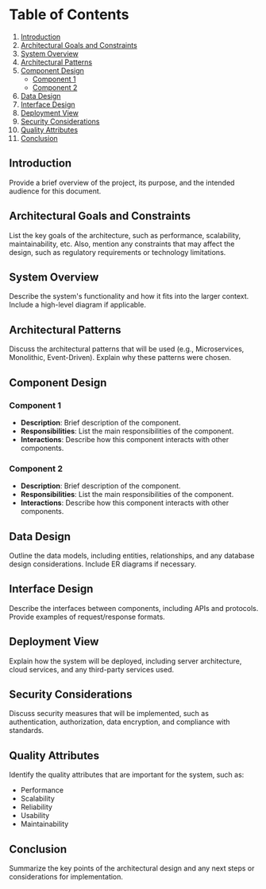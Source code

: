
# Table of Contents
1. [Introduction](#Introduction)
2. [Architectural Goals and Constraints](#architectural-goals-and-constraints)
3. [System Overview](#system-overview)
4. [Architectural Patterns](#architectural-patterns)
5. [Component Design](#component-design)
    - [Component 1](#component-1)
    - [Component 2](#component-2)
6. [Data Design](#data-design)
7. [Interface Design](#interface-design)
8. [Deployment View](#deployment-view)
9. [Security Considerations](#security-considerations)
10. [Quality Attributes](#quality-attributes)
11. [Conclusion](#conclusion)

## Introduction
Provide a brief overview of the project, its purpose, and the intended audience for this document.

## Architectural Goals and Constraints
List the key goals of the architecture, such as performance, scalability, maintainability, etc. Also, mention any constraints that may affect the design, such as regulatory requirements or technology limitations.

## System Overview
Describe the system's functionality and how it fits into the larger context. Include a high-level diagram if applicable.

## Architectural Patterns
Discuss the architectural patterns that will be used (e.g., Microservices, Monolithic, Event-Driven). Explain why these patterns were chosen.

## Component Design
### Component 1
- **Description**: Brief description of the component.
- **Responsibilities**: List the main responsibilities of the component.
- **Interactions**: Describe how this component interacts with other components.

### Component 2
- **Description**: Brief description of the component.
- **Responsibilities**: List the main responsibilities of the component.
- **Interactions**: Describe how this component interacts with other components.

## Data Design
Outline the data models, including entities, relationships, and any database design considerations. Include ER diagrams if necessary.

## Interface Design
Describe the interfaces between components, including APIs and protocols. Provide examples of request/response formats.

## Deployment View
Explain how the system will be deployed, including server architecture, cloud services, and any third-party services used.

## Security Considerations
Discuss security measures that will be implemented, such as authentication, authorization, data encryption, and compliance with standards.

## Quality Attributes
Identify the quality attributes that are important for the system, such as:
- Performance
- Scalability
- Reliability
- Usability
- Maintainability

## Conclusion
Summarize the key points of the architectural design and any next steps or considerations for implementation.

